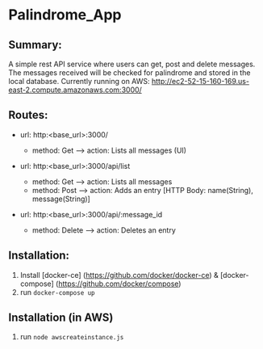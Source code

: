 # Palindrome_App

## Summary:
A simple rest API service where users can get, post and delete messages. The messages received will be checked for palindrome and stored in the local database. Currently running on AWS: http://ec2-52-15-160-169.us-east-2.compute.amazonaws.com:3000/

## Routes:
* url: http:<base_url>:3000/
  - method: Get --> action: Lists all messages (UI)

* url: http:<base_url>:3000/api/list
  - method: Get --> action: Lists all messages
  - method: Post --> action: Adds an entry [HTTP Body: name(String), message(String)]

* url: http:<base_url>:3000/api/:message_id
  - method: Delete --> action: Deletes an entry

## Installation:
1. Install [docker-ce] (https://github.com/docker/docker-ce) & [docker-compose] (https://github.com/docker/compose)
2. run `docker-compose up`

## Installation (in AWS)
1. run `node awscreateinstance.js`
